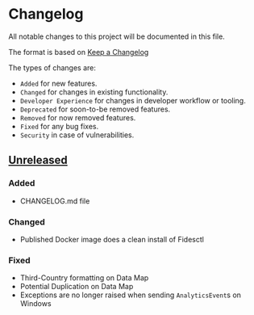 # Changelog

All notable changes to this project will be documented in this file.

The format is based on [Keep a Changelog](https://keepachangelog.com/en/)

The types of changes are:

* `Added` for new features.
* `Changed` for changes in existing functionality.
* `Developer Experience` for changes in developer workflow or tooling.
* `Deprecated` for soon-to-be removed features.
* `Removed` for now removed features.
* `Fixed` for any bug fixes.
* `Security` in case of vulnerabilities.

## [Unreleased](https://github.com/ethyca/fides/compare/1.5.3...main)

### Added

* CHANGELOG.md file

### Changed

* Published Docker image does a clean install of Fidesctl

### Fixed

* Third-Country formatting on Data Map
* Potential Duplication on Data Map
* Exceptions are no longer raised when sending `AnalyticsEvent`s on Windows
